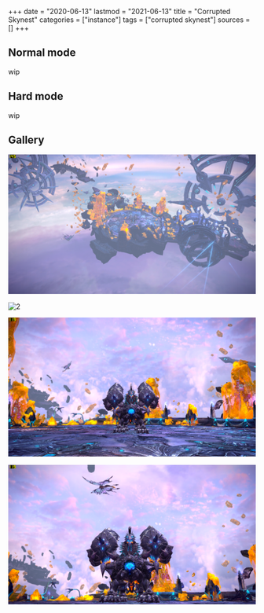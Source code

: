 +++
date = "2020-06-13"
lastmod = "2021-06-13"
title = "Corrupted Skynest"
categories = ["instance"]
tags = ["corrupted skynest"]
sources = []
+++

[1]: /images/instances/corruptedSkynest_01.png
[2]: /images/instances/corruptedSkynest_02.png
[3]: /images/instances/corruptedSkynest_03.png
[4]: /images/instances/corruptedSkynest_04.png


## Normal mode
wip

## Hard mode
wip

## Gallery

![1]

![2]

![3]

![4]
